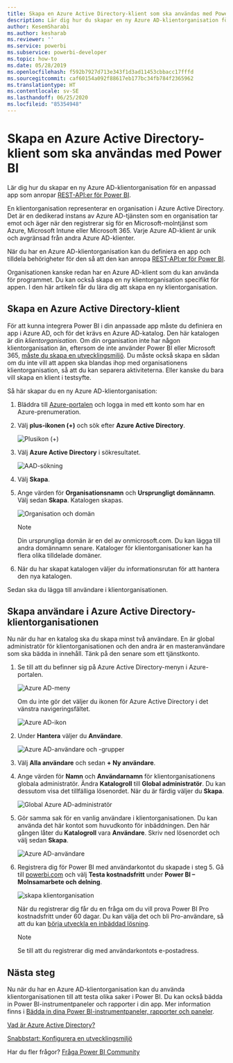 ```yaml
---
title: Skapa en Azure Active Directory-klient som ska användas med Power BI
description: Lär dig hur du skapar en ny Azure AD-klientorganisation för en anpassad app som anropar REST-API:er för Power BI.
author: KesemSharabi
ms.author: kesharab
ms.reviewer: ''
ms.service: powerbi
ms.subservice: powerbi-developer
ms.topic: how-to
ms.date: 05/28/2019
ms.openlocfilehash: f592b7927d713e343f1d3ad11453cbbacc17fffd
ms.sourcegitcommit: caf60154a092f88617eb177bc34fb784f2365962
ms.translationtype: HT
ms.contentlocale: sv-SE
ms.lasthandoff: 06/25/2020
ms.locfileid: "85354948"
---
```

# <a name="create-an-azure-active-directory-tenant-to-use-with-power-bi"></a>Skapa en Azure Active Directory-klient som ska användas med Power BI

Lär dig hur du skapar en ny Azure AD-klientorganisation för en anpassad app som anropar [REST-API:er för Power BI](../automation/rest-api-reference.md).

En klientorganisation representerar en organisation i Azure Active Directory. Det är en dedikerad instans av Azure AD-tjänsten som en organisation tar emot och äger när den registrerar sig för en Microsoft-molntjänst som Azure, Microsoft Intune eller Microsoft 365. Varje Azure AD-klient är unik och avgränsad från andra Azure AD-klienter.

När du har en Azure AD-klientorganisation kan du definiera en app och tilldela behörigheter för den så att den kan anropa [REST-API:er för Power BI](../automation/rest-api-reference.md).

Organisationen kanske redan har en Azure AD-klient som du kan använda för programmet. Du kan också skapa en ny klientorganisation specifikt för appen. I den här artikeln får du lära dig att skapa en ny klientorganisation.

## <a name="create-an-azure-active-directory-tenant"></a>Skapa en Azure Active Directory-klient

För att kunna integrera Power BI i din anpassade app måste du definiera en app i Azure AD, och för det krävs en Azure AD-katalog. Den här katalogen är din *klientorganisation*. Om din organisation inte har någon klientorganisation än, eftersom de inte använder Power BI eller Microsoft 365, [måste du skapa en utvecklingsmiljö](https://docs.microsoft.com/azure/active-directory/develop/active-directory-howto-tenant). Du måste också skapa en sådan om du inte vill att appen ska blandas ihop med organisationens klientorganisation, så att du kan separera aktiviteterna. Eller kanske du bara vill skapa en klient i testsyfte.

Så här skapar du en ny Azure AD-klientorganisation:

1. Bläddra till [Azure-portalen](https://portal.azure.com) och logga in med ett konto som har en Azure-prenumeration.

2. Välj **plus-ikonen (+)** och sök efter **Azure Active Directory**.

    ![Plusikon (+)](media/create-an-azure-active-directory-tenant/new-directory.png)

3. Välj **Azure Active Directory** i sökresultatet.

    ![AAD-sökning](media/create-an-azure-active-directory-tenant/new-directory2.png)

4. Välj **Skapa**.

5. Ange värden för **Organisationsnamn** och **Ursprungligt domännamn**. Välj sedan **Skapa**. Katalogen skapas.

    ![Organisation och domän](media/create-an-azure-active-directory-tenant/organization-and-domain.png)

   > [!NOTE]
   > Din ursprungliga domän är en del av onmicrosoft.com. Du kan lägga till andra domännamn senare. Kataloger för klientorganisationer kan ha flera olika tilldelade domäner.

6. När du har skapat katalogen väljer du informationsrutan för att hantera den nya katalogen.

Sedan ska du lägga till användare i klientorganisationen.

## <a name="create-azure-active-directory-tenant-users"></a>Skapa användare i Azure Active Directory-klientorganisationen

Nu när du har en katalog ska du skapa minst två användare. En är global administratör för klientorganisationen och den andra är en masteranvändare som ska bädda in innehåll. Tänk på den senare som ett tjänstkonto.

1. Se till att du befinner sig på Azure Active Directory-menyn i Azure-portalen.

    ![Azure AD-meny](media/create-an-azure-active-directory-tenant/aad-flyout.png)

    Om du inte gör det väljer du ikonen för Azure Active Directory i det vänstra navigeringsfältet.

    ![Azure AD-ikon](media/create-an-azure-active-directory-tenant/aad-service.png)

2. Under **Hantera** väljer du **Användare**.

    ![Azure AD-användare och -grupper](media/create-an-azure-active-directory-tenant/users-and-groups.png)

3. Välj **Alla användare** och sedan **+ Ny användare**.

4. Ange värden för **Namn** och **Användarnamn** för klientorganisationens globala administratör. Ändra **Katalogroll** till **Global administratör**. Du kan dessutom visa det tillfälliga lösenordet. När du är färdig väljer du **Skapa**.

    ![Global Azure AD-administratör](media/create-an-azure-active-directory-tenant/global-admin.png)

5. Gör samma sak för en vanlig användare i klientorganisationen. Du kan använda det här kontot som huvudkonto för inbäddningen. Den här gången låter du **Katalogroll** vara **Användare**. Skriv ned lösenordet och välj sedan **Skapa**.

    ![Azure AD-användare](media/create-an-azure-active-directory-tenant/pbiembed-user.png)

6. Registrera dig för Power BI med användarkontot du skapade i steg 5. Gå till [powerbi.com](https://powerbi.microsoft.com/get-started/) och välj **Testa kostnadsfritt** under **Power BI – Molnsamarbete och delning**.

    ![skapa klientorganisation](media/create-an-azure-active-directory-tenant/try-powerbi-free.png)

    När du registrerar dig får du en fråga om du vill prova Power BI Pro kostnadsfritt under 60 dagar. Du kan välja det och bli Pro-användare, så att du kan [börja utveckla en inbäddad lösning](embed-sample-for-customers.md).

   > [!NOTE]
   > Se till att du registrerar dig med användarkontots e-postadress.

## <a name="next-steps"></a>Nästa steg

Nu när du har en Azure AD-klientorganisation kan du använda klientorganisationen till att testa olika saker i Power BI. Du kan också bädda in Power BI-instrumentpaneler och rapporter i din app. Mer information finns i [Bädda in dina Power BI-instrumentpaneler, rapporter och paneler](embed-sample-for-customers.md).

[Vad är Azure Active Directory?](https://docs.microsoft.com/azure/active-directory/active-directory-whatis) 
 
[Snabbstart: Konfigurera en utvecklingsmiljö](https://docs.microsoft.com/azure/active-directory/develop/active-directory-howto-tenant)  

Har du fler frågor? [Fråga Power BI Community](https://community.powerbi.com/)
